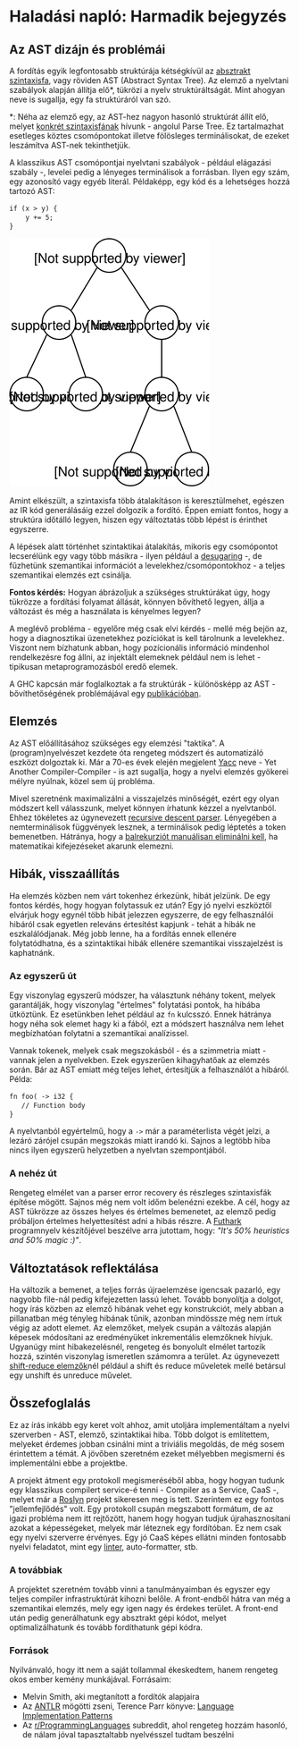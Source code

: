 # Haladási napló: Harmadik bejegyzés
## Az AST dizájn és problémái
A fordítás egyik legfontosabb struktúrája kétségkívül az [absztrakt szintaxisfa](https://en.wikipedia.org/wiki/Abstract_syntax_tree), vagy röviden AST (Abstract Syntax Tree). Az elemző a nyelvtani szabályok alapján állítja elő*, tükrözi a nyelv struktúráltságát. Mint ahogyan neve is sugallja, egy fa struktúráról van szó.

*: Néha az elemző egy, az AST-hez nagyon hasonló struktúrát állít elő, melyet [konkrét szintaxisfának](https://en.wikipedia.org/wiki/Parse_tree) hívunk - angolul Parse Tree. Ez tartalmazhat esetleges köztes csomópontokat illetve fölösleges terminálisokat, de ezeket leszámítva AST-nek tekinthetjük.

A klasszikus AST csomópontjai nyelvtani szabályok - például elágazási szabály -, levelei pedig a lényeges terminálisok a forrásban. Ilyen egy szám, egy azonosító vagy egyéb literál. Példaképp, egy kód és a lehetséges hozzá tartozó AST:
```
if (x > y) {
    y += 5;
}
```
![A fenti kód szintaxisfája](./res/ASTExample.svg)

Amint elkészült, a szintaxisfa több átalakításon is keresztülmehet, egészen az IR kód generálásáig ezzel dolgozik a fordító. Éppen emiatt fontos, hogy a struktúra időtálló legyen, hiszen egy változtatás több lépést is érinthet egyszerre.

A lépések alatt történhet szintaktikai átalakítás, mikoris egy csomópontot lecserélünk egy vagy több másikra - ilyen például a [desugaring](https://en.wikipedia.org/wiki/Syntactic_sugar) -, de fűzhetünk szemantikai információt a levelekhez/csomópontokhoz - a teljes szemantikai elemzés ezt csinálja.

**Fontos kérdés:** Hogyan ábrázoljuk a szükséges struktúrákat úgy, hogy tükrözze a fordítási folyamat állását, könnyen bővíthető legyen, állja a változást és még a használata is kényelmes legyen?

A meglévő probléma - egyelőre még csak elvi kérdés - mellé még bejön az, hogy a diagnosztikai üzenetekhez pozíciókat is kell tárolnunk a levelekhez. Viszont nem bízhatunk abban, hogy pozícionális információ mindenhol rendelkezésre fog állni, az injektált elemeknek például nem is lehet - tipikusan metaprogramozásból eredő elemek.

A GHC kapcsán már foglalkoztak a fa struktúrák - különösképp az AST - bővíthetőségének problémájával egy [publikációban](https://www.microsoft.com/en-us/research/uploads/prod/2016/11/trees-that-grow.pdf).

## Elemzés
Az AST előállításához szükséges egy elemzési "taktika". A (program)nyelvészet kezdete óta rengeteg módszert és automatizáló eszközt dolgoztak ki. Már a 70-es évek elején megjelent [Yacc](https://en.wikipedia.org/wiki/Yacc) neve - Yet Another Compiler-Compiler - is azt sugallja, hogy a nyelvi elemzés gyökerei mélyre nyúlnak, közel sem új probléma.

Mivel szeretnénk maximalizálni a visszajelzés minőségét, ezért egy olyan módszert kell válasszunk, melyet könnyen írhatunk kézzel a nyelvtanból. Ehhez tökéletes az úgynevezett [recursive descent parser](https://en.wikipedia.org/wiki/Recursive_descent_parser). Lényegében a nemterminálisok függvények lesznek, a terminálisok pedig léptetés a token bemenetben. Hátránya, hogy a [balrekurziót manuálisan eliminálni kell](https://en.wikipedia.org/wiki/Left_recursion), ha matematikai kifejezéseket akarunk elemezni.

## Hibák, visszaállítás
Ha elemzés közben nem várt tokenhez érkezünk, hibát jelzünk. De egy fontos kérdés, hogy hogyan folytassuk ez után? Egy jó nyelvi eszköztől elvárjuk hogy egynél több hibát jelezzen egyszerre, de egy felhasználói hibáról csak egyetlen releváns értesítést kapjunk - tehát a hibák ne eszkalálódjanak. Még jobb lenne, ha a fordítás ennek ellenére folytatódhatna, és a szintaktikai hibák ellenére szemantikai visszajelzést is kaphatnánk.

### Az egyszerű út
Egy viszonylag egyszerű módszer, ha választunk néhány tokent, melyek garantálják, hogy viszonylag "értelmes" folytatási pontok, ha hibába ütköztünk. Ez esetünkben lehet például az `fn` kulcsszó. Ennek hátránya hogy néha sok elemet hagy ki a fából, ezt a módszert használva nem lehet megbízhatóan folytatni a szemantikai analízissel.

Vannak tokenek, melyek csak megszokásból - és a szimmetria miatt - vannak jelen a nyelvekben. Ezek egyszerűen kihagyhatőak az elemzés során. Bár az AST emiatt még teljes lehet, értesítjük a felhasználót a hibáról. Példa:
```
fn foo( -> i32 {
   // Function body
}
```
A nyelvtanból egyértelmű, hogy a `->` már a paraméterlista végét jelzi, a lezáró zárójel csupán megszokás miatt irandó ki. Sajnos a legtöbb hiba nincs ilyen egyszerű helyzetben a nyelvtan szempontjából.

### A nehéz út
Rengeteg elmélet van a parser error recovery és részleges szintaxisfák építése mögött. Sajnos még nem volt időm belenézni ezekbe. A cél, hogy az AST tükrözze az összes helyes és értelmes bemenetet, az elemző pedig próbáljon értelmes helyettesítést adni a hibás részre. A [Futhark](https://futhark-lang.org/) programnyelv készítőjével beszélve arra jutottam, hogy: _"It's 50% heuristics and 50% magic :)"_.

## Változtatások reflektálása
Ha változik a bemenet, a teljes forrás újraelemzése igencsak pazarló, egy nagyobb file-nál pedig kifejezetten lassú lehet. Tovább bonyolítja a dolgot, hogy írás közben az elemző hibának vehet egy konstrukciót, mely abban a pillanatban még tényleg hibának tűnik, azonban mindössze még nem írtuk végig az adott elemet. Az elemzőket, melyek csupán a változás alapján képesek módosítani az eredményüket inkrementális elemzőknek hívjuk. Ugyanúgy mint hibakezelésnél, rengeteg és bonyolult elmélet tartozik hozzá, szintén viszonylag ismeretlen számomra a terület. Az úgynevezett [shift-reduce elemzők](https://en.wikipedia.org/wiki/Shift-reduce_parser)nél például a shift és reduce műveletek mellé betársul egy unshift és unreduce művelet.

## Összefoglalás
Ez az írás inkább egy keret volt ahhoz, amit utoljára implementáltam a nyelvi szerverben - AST, elemző, szintaktikai hiba. Több dolgot is említettem, melyeket érdemes jobban csinálni mint a triviális megoldás, de még sosem érintettem a témát. A jövőben szeretném ezeket mélyebben megismerni és implementálni ebbe a projektbe.

A projekt átment egy protokoll megismeréséből abba, hogy hogyan tudunk egy klasszikus compilert service-é tenni - Compiler as a Service, CaaS -, melyet már a [Roslyn](https://github.com/dotnet/roslyn) projekt sikeresen meg is tett. Szerintem ez egy fontos "jellemfejlődés" volt. Egy protokoll csupán megszabott formátum, de az igazi probléma nem itt rejtőzött, hanem hogy hogyan tudjuk újrahasznosítani azokat a képességeket, melyek már léteznek egy fordítóban. Ez nem csak egy nyelvi szerverre érvényes. Egy jó CaaS képes ellátni minden fontosabb nyelvi feladatot, mint egy [linter](https://en.wikipedia.org/wiki/Lint_(software)), auto-formatter, stb.

### A továbbiak
A projektet szeretném tovább vinni a tanulmányaimban és egyszer egy teljes compiler infrastruktúrát kihozni belőle. A front-endből hátra van még a szemantikai elemzés, mely egy igen nagy és érdekes terület. A front-end után pedig generálhatunk egy absztrakt gépi kódot, melyet optimalizálhatunk és tovább fordíthatunk gépi kódra.

### Források
Nyilvánvaló, hogy itt nem a saját tollammal ékeskedtem, hanem rengeteg okos ember kemény munkájával. Forrásaim:
- Melvin Smith, aki megtanított a fordítók alapjaira
- Az [ANTLR](https://www.antlr.org/) mögötti zseni, Terence Parr könyve: [Language Implementation Patterns](https://pragprog.com/book/tpdsl/language-implementation-patterns)
- Az [r/ProgrammingLanguages](https://old.reddit.com/r/ProgrammingLanguages/) subreddit, ahol rengeteg hozzám hasonló, de nálam jóval tapasztaltabb nyelvésszel tudtam beszélni